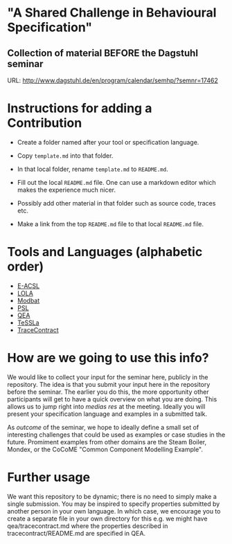 # "A Shared Challenge in Behavioural Specification"
## Collection of material BEFORE the Dagstuhl seminar 

URL: http://www.dagstuhl.de/en/program/calendar/semhp/?semnr=17462

# Instructions for adding a Contribution

* Create a folder named after your tool or specification language.

* Copy `template.md` into that folder.

* In that local folder, rename `template.md` to `README.md`.

* Fill out the local `README.md` file. One can use a markdown
  editor which makes the experience much nicer.

* Possibly add other material in that folder such as source code, traces etc.

* Make a link from the top `README.md` file to that local `README.md` file.

# Tools and Languages (alphabetic order)

- [E-ACSL](e-acsl/README.md)
- [LOLA](lola/README.md)
- [Modbat](modbat/README.md)
- [PSL](psl/README.md)
- [QEA](qea/README.md)
- [TeSSLa](tessla/README.md)
- [TraceContract](tracecontract/README.md)

# How are we going to use this info?

We would like to collect your input for the seminar here, publicly in the repository. The idea is that you submit your input here in the repository before the seminar. The earlier you do this, the more opportunity other participants will get to have a quick overview on what you are doing. This allows us to jump right into _medias res_ at the meeting. Ideally you will present your specification language and examples in a submitted talk.

As *outcome* of the seminar, we hope to ideally define a small set of interesting challenges that could be used as examples or case studies in the future. Promiment examples from other domains are the Steam Boiler, Mondex, or the CoCoME "Common Component Modelling Example".

# Further usage

We want this repository to be dynamic; there is no need to simply make a single submission. You may be inspired to specify properties submitted by another person in your own language. In which case, we encourage you to create a separate file in your own directory for this e.g. we might have qea/tracecontract.md where the properties described in tracecontract/README.md are specified in QEA.


